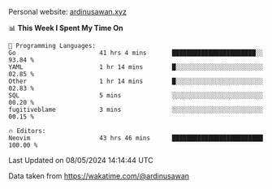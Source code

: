 Personal website: [ardinusawan.xyz](https://ardinusawan.xyz)

<!--START_SECTION:waka-->
📊 **This Week I Spent My Time On** 

```text
💬 Programming Languages: 
Go                       41 hrs 4 mins       ███████████████████████░░   93.84 % 
YAML                     1 hr 14 mins        █░░░░░░░░░░░░░░░░░░░░░░░░   02.85 % 
Other                    1 hr 14 mins        █░░░░░░░░░░░░░░░░░░░░░░░░   02.83 % 
SQL                      5 mins              ░░░░░░░░░░░░░░░░░░░░░░░░░   00.20 % 
fugitiveblame            3 mins              ░░░░░░░░░░░░░░░░░░░░░░░░░   00.15 % 

🔥 Editors: 
Neovim                   43 hrs 46 mins      █████████████████████████   100.00 % 
```


 Last Updated on 08/05/2024 14:14:44 UTC
<!--END_SECTION:waka-->
Data taken from https://wakatime.com/@ardinusawan
